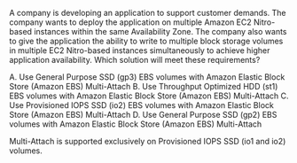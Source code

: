 A company is developing an application to support customer demands. The company wants to deploy the application on multiple Amazon EC2 Nitro-based instances within the same Availability Zone. The company also wants to give the application the ability to write to multiple block storage volumes in multiple EC2 Nitro-based instances simultaneously to achieve higher application availability. Which solution will meet these requirements? 

A. Use General Purpose SSD (gp3) EBS volumes with Amazon Elastic Block Store (Amazon EBS) Multi-Attach 
B. Use Throughput Optimized HDD (st1) EBS volumes with Amazon Elastic Block Store (Amazon EBS) Multi-Attach 
C. Use Provisioned IOPS SSD (io2) EBS volumes with Amazon Elastic Block Store (Amazon EBS) Multi-Attach 
D. Use General Purpose SSD (gp2) EBS volumes with Amazon Elastic Block Store (Amazon EBS) Multi-Attach

Multi-Attach is supported exclusively on Provisioned IOPS SSD (io1 and io2) volumes.